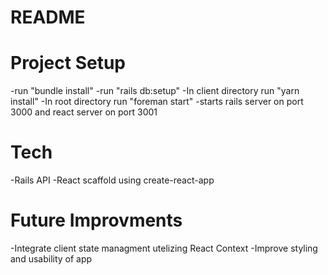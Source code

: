 # README

# Project Setup
-run "bundle install"
-run "rails db:setup"
-In client directory run "yarn install"
-In root directory run "foreman start"
	-starts rails server on port 3000 and react server on port 3001

# Tech
-Rails API
-React scaffold using create-react-app

# Future Improvments
-Integrate client state managment utelizing React Context
-Improve styling and usability of app
